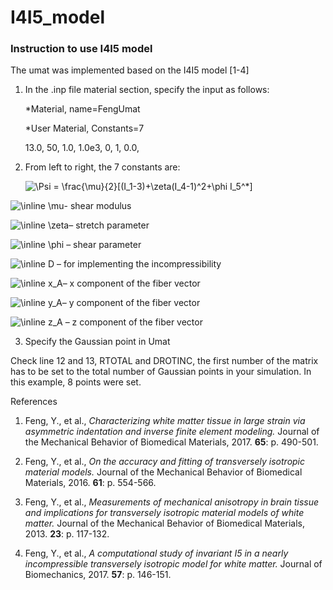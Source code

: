# I4I5_model

### Instruction to use I4I5 model

The umat was implemented based on the I4I5 model [1-4]

1. In the .inp file material section, specify the input as follows:

   *Material, name=FengUmat

   *User Material, Constants=7

   13.0, 50, 1.0, 1.0e3, 0, 1, 0.0,


2. From left to right, the 7 constants are:

   <img src="https://latex.codecogs.com/png.image?\dpi{110}&space;\Psi&space;=&space;\frac{\mu}{2}[(I_1-3)&plus;\zeta(I_4-1)^2&plus;\phi&space;I_5^*]" title="\Psi = \frac{\mu}{2}[(I_1-3)+\zeta(I_4-1)^2+\phi I_5^*]" />

<img src="https://latex.codecogs.com/png.image?\dpi{110}&space;\inline&space;\mu" title="\inline \mu" />- shear modulus

<img src="https://latex.codecogs.com/png.image?\dpi{110}&space;\inline&space;\zeta" title="\inline \zeta" />– stretch parameter

<img src="https://latex.codecogs.com/png.image?\dpi{110}&space;\inline&space;\phi" title="\inline \phi" /> – shear parameter

<img src="https://latex.codecogs.com/png.image?\dpi{110}&space;\inline&space;D" title="\inline D" /> – for implementing the incompressibility

<img src="https://latex.codecogs.com/png.image?\dpi{110}&space;\inline&space;x_A" title="\inline x_A" />– x component of the fiber vector

<img src="https://latex.codecogs.com/png.image?\dpi{110}&space;\inline&space;y_A" title="\inline y_A" />– y component of the fiber vector

<img src="https://latex.codecogs.com/png.image?\dpi{110}&space;\inline&space;z_A" title="\inline z_A" /> – z component of the fiber vector



3. Specify the Gaussian point in Umat

Check line 12 and 13, RTOTAL and DROTINC, the first number of the matrix has to be set to the total number of Gaussian points in your simulation. In this example, 8 points were set.




References

1. Feng, Y., et al., *Characterizing white matter tissue in large strain via asymmetric indentation and inverse finite element modeling.* Journal of the Mechanical Behavior of Biomedical Materials, 2017. **65**: p. 490-501.

2. Feng, Y., et al., *On the accuracy and fitting of transversely isotropic material models.* Journal of the Mechanical Behavior of Biomedical Materials, 2016. **61**: p. 554-566.

3. Feng, Y., et al., *Measurements of mechanical anisotropy in brain tissue and implications for transversely isotropic material models of white matter.* Journal of the Mechanical Behavior of Biomedical Materials, 2013. **23**: p. 117-132.

4. Feng, Y., et al., *A computational study of invariant I5 in a nearly incompressible transversely isotropic model for white matter.* Journal of Biomechanics, 2017. **57**: p. 146-151.

 